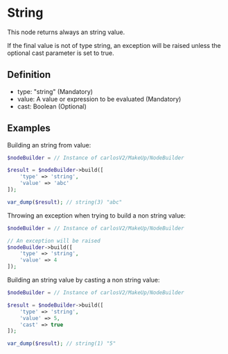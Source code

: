 # String

This node returns always an string value.

If the final value is not of type string, an exception will be raised unless the optional
cast parameter is set to true.

## Definition

* type: "string" (Mandatory)
* value: A value or expression to be evaluated (Mandatory)
* cast: Boolean (Optional)

## Examples

Building an string from value:

```php
$nodeBuilder = // Instance of carlosV2/MakeUp/NodeBuilder

$result = $nodeBuilder->build([
    'type' => 'string',
    'value' => 'abc'
]);

var_dump($result); // string(3) "abc"
```

Throwing an exception when trying to build a non string value:

```php
$nodeBuilder = // Instance of carlosV2/MakeUp/NodeBuilder

// An exception will be raised
$nodeBuilder->build([
    'type' => 'string',
    'value' => 4
]);
```

Building an string value by casting a non string value:

```php
$nodeBuilder = // Instance of carlosV2/MakeUp/NodeBuilder

$result = $nodeBuilder->build([
    'type' => 'string',
    'value' => 5,
    'cast' => true
]);

var_dump($result); // string(1) "5"
```

